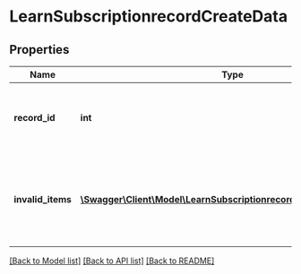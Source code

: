 # LearnSubscriptionrecordCreateData

## Properties
Name | Type | Description | Notes
------------ | ------------- | ------------- | -------------
**record_id** | **int** | The internal ID for the newly created Subscription record | 
**invalid_items** | [**\Swagger\Client\Model\LearnSubscriptionrecordCreateInvalidItems[]**](LearnSubscriptionrecordCreateInvalidItems.md) | If there is invalid items, they will be returned as error masages array | [optional] 

[[Back to Model list]](../README.md#documentation-for-models) [[Back to API list]](../README.md#documentation-for-api-endpoints) [[Back to README]](../README.md)


